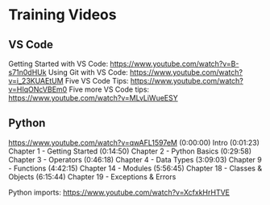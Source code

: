 # Training Videos

## VS Code

Getting Started with VS Code: https://www.youtube.com/watch?v=B-s71n0dHUk
Using Git with VS Code:       https://www.youtube.com/watch?v=i_23KUAEtUM
Five VS Code Tips:            https://www.youtube.com/watch?v=HIqONcVBEm0
Five more VS Code tips:       https://www.youtube.com/watch?v=MLvLiWueESY


## Python

https://www.youtube.com/watch?v=qwAFL1597eM
(0:00:00) Intro 
(0:01:23) Chapter 1 - Getting Started
(0:14:50) Chapter 2 - Python Basics
(0:29:58) Chapter 3 - Operators 
(0:46:18) Chapter 4 - Data Types
(3:09:03) Chapter 9 - Functions 
(4:42:15) Chapter 14 - Modules
(5:56:45) Chapter 18 - Classes & Objects
(6:15:44) Chapter 19 - Exceptions & Errors

Python imports:               https://www.youtube.com/watch?v=XcfxkHrHTVE